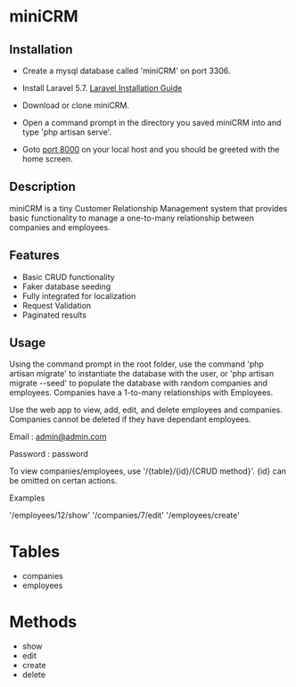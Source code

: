 # miniCRM

## Installation

- Create a mysql database called 'miniCRM' on port 3306.

- Install Laravel 5.7. [Laravel Installation Guide](https://laravel.com/docs/5.7/installation)

- Download or clone miniCRM.

- Open a command prompt in the directory you saved miniCRM into and type 'php artisan serve'.

- Goto [port 8000](http://127.0.0.1:8000) on your local host and you should be greeted with the home screen.


## Description

miniCRM is a tiny Customer Relationship Management system that provides basic functionality to manage
a one-to-many relationship between companies and employees.


## Features
 - Basic CRUD functionality
 - Faker database seeding
 - Fully integrated for localization
 - Request Validation
 - Paginated results


## Usage

Using the command prompt in the root folder, use the command 'php artisan migrate' to instantiate the database
with the user, or 'php artisan migrate --seed' to populate the database with random companies and employees.
Companies have a 1-to-many relationships with Employees.

Use the web app to view, add, edit, and delete employees and companies. Companies cannot be deleted if they
have dependant employees.

 Email : admin@admin.com
 
 Password : password


To view companies/employees, use '/{table}/{id}/{CRUD method}'. {id} can be omitted on certan actions.

Examples

'/employees/12/show'
'/companies/7/edit'
'/employees/create'


# Tables
- companies
- employees


# Methods
- show
- edit
- create
- delete
